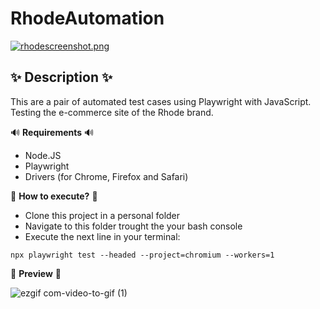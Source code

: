# RhodeAutomation

[![rhodescreenshot.png](https://i.postimg.cc/KYVBzwjx/rhodescreenshot.png)](https://postimg.cc/TyVpNkn4)

## ✨ Description ✨ ##
This are a pair of automated test cases using Playwright with JavaScript. 
Testing the e-commerce site of the Rhode brand.

 🔊 **Requirements** 🔊
- Node.JS
- Playwright
- Drivers (for Chrome, Firefox and Safari)

 💭 **How to execute?** 💭 
- Clone this project in a personal folder
- Navigate to this folder trought the your bash console
- Execute the next line in your terminal: 
```console
npx playwright test --headed --project=chromium --workers=1
```
 💫 **Preview** 👀

![ezgif com-video-to-gif (1)](https://github.com/bianpiovano/RhodeAutomation/assets/85644669/fa65aa11-26f3-47f9-a547-f8888b37a3ff)


